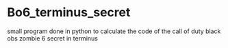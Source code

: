 # Bo6_terminus_secret
small program done in python to calculate the code of the call of duty black obs zombie 6 secret in terminus

